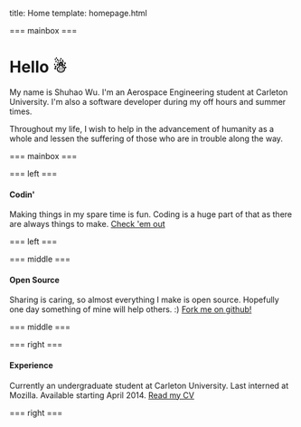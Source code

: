 title: Home
template: homepage.html

=== mainbox ===

# Hello &#9731; #

My name is Shuhao Wu. I'm an Aerospace Engineering student at Carleton
University. I'm also a software developer during my off hours and summer
times.

Throughout my life, I wish to help in the advancement of humanity as a whole
and lessen the suffering of those who are in trouble along the way.

=== mainbox ===

=== left ===

#### Codin' ####
Making things in my spare time is fun. Coding is a huge part of that as there
are always things to make.
<a href="/showcase" class="checkout">Check 'em out</a>

=== left ===

=== middle ===

#### Open Source ####

Sharing is caring, so almost everything I make is open source. 
Hopefully one day something of mine will help others. :)
<a href="https://github.com/shuhaowu" target="_blank" class="checkout">Fork me
on github!</a>

=== middle ===

=== right ===

#### Experience ####

Currently an undergraduate student at Carleton University. Last interned at
Mozilla. Available starting April 2014.
<a href="/cv" class="checkout">Read my CV</a>

=== right ===

